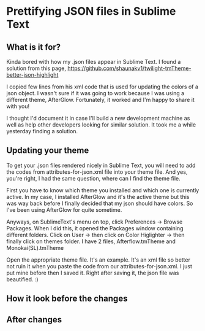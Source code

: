 # Prettifying JSON files in Sublime Text

## What is it for?

Kinda bored with how my .json files appear in Sublime Text. I found a solution from this page, https://github.com/shaunakv1/twilight-tmTheme-better-json-highlight

I copied few lines from his xml code that is used for updating the colors of a json object. I wasn't sure if it was going to work because I was using a different theme, AfterGlow. Fortunately, it worked and I'm happy to share it with you!

I thought I'd document it in case I'll build a new development machine as well as help other developers looking for similar solution. It took me a while yesterday finding a solution.

## Updating your theme

To get your .json files rendered nicely in Sublime Text, you will need to add the codes from attributes-for-json.xml file into your theme file. And yes, you're right, I had the same question, where can I find the theme file.

First you have to know which theme you installed and which one is currently active. In my case, I installed AfterGlow and it's the active theme but this was way back before I finally decided that my json should have colors. So I've been using AfterGlow for quite sometime.

Anyways, on SublimeText's menu on top, click Preferences -> Browse Packages. When I did this, it opened the Packages window containing different folders. Click on User -> then click on Color Higlighter -> then finally click on themes folder. I have 2 files, Afterflow.tmTheme and Monokai(SL).tmTheme

Open the appropriate theme file. It's an example. It's an xml file so better not ruin it when you paste the code from our attributes-for-json.xml. I just put mine before </array> then I saved it. Right after saving it, the json file was beautified. :)

## How it look before the changes


## After changes

